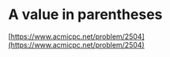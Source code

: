# A value in parentheses

[https://www.acmicpc.net/problem/2504](https://www.acmicpc.net/problem/2504)